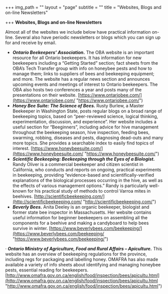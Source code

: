 +++
img_path = ""
layout = "page"
subtitle = ""
title = "Websites, Blogs and on-line Newsletters"

+++
**Websites, Blogs and on-line Newsletters**

Almost all of the websites we include below have practical information on-line. Several also have periodic newsletters or blogs which you can sign up for and receive by email.

* **_Ontario Beekeepers’ Association_.** The OBA website is an important resource for all Ontario beekeepers. It has information for new beekeepers including a “Getting Started” section; fact sheets from the OBA’s Tech Transfer group with info on honeybee pests and how to manage them; links to suppliers of bees and beekeeping equipment; and more. The website has a regular news section and announces upcoming events and meetings of interest to Ontario beekeepers. The OBA also hosts two conferences a year and posts many of the presentations on their website. [https://www.ontariobee.com/](https://www.ontariobee.com/ "https://www.ontariobee.com/")
* **_Honey Bee Suite: The Science of Bees._** Rusty Burlew, a Master Beekeeper in Washington State, posts regular blogs on a broad range of beekeeping topics, based on “peer-reviewed science, logical thinking, experimentation, discussion, and experience”. Her website includes a useful section for “Beeginners”, including advice for hive management throughout the beekeeping season, hive inspection, feeding bees, swarming, robbing, diseases and pests, diagnosing dead-outs and many more topics. She provides a searchable index to easily find topics of interest. [https://www.honeybeesuite.com/](https://www.honeybeesuite.com/ "https://www.honeybeesuite.com/")
* **_Scientific Beekeeping: Beekeeping through the Eyes of a Biologist._** Randy Oliver is a commercial beekeeper and citizen scientist in California, who conducts and reports on ongoing, practical experiments in beekeeping, providing “evidence-based and scientifically-verified explanations of the biological processes occurring in the hive, as well as the effects of various management options.” Randy is particularly well-known for his practical study of methods to control Varroa mites in beehives. [http://scientificbeekeeping.com/](http://scientificbeekeeping.com/ "http://scientificbeekeeping.com/")
* **_Beverly Bees._** Anita Deeley is an organic beekeeper, biologist and former state bee inspector in Massachusetts. Her website contains useful information for beginner beekeepers on assembling all the components for a beehive and making a candyboard to help bees survive in winter. [https://www.beverlybees.com/beekeeping/](https://www.beverlybees.com/beekeeping/ "https://www.beverlybees.com/beekeeping/")

· **_Ontario Ministry of Agriculture, Food and Rural Affairs – Apiculture._** This website has an overview of beekeeping regulations for the province, including regs for packaging and labelling honey. OMAFRA has also made available a variety of info sheets about identifying and managing honeybee pests, essential reading for beekeepers. [http://www.omafra.gov.on.ca/english/food/inspection/bees/apicultu.html](http://www.omafra.gov.on.ca/english/food/inspection/bees/apicultu.html "http://www.omafra.gov.on.ca/english/food/inspection/bees/apicultu.html")